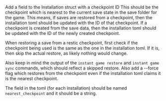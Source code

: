 
Add a field to the Installation struct with a checkpoint ID This should be the
checkpoint which is nearest to the current save state in the save folder for the
game. This means, if saves are restored from a checkpoint, then the installation
toml should be updated with the ID of that checkpoint. If a checkpoint is
created from the save data, then the installation toml should be updated with
the ID of the newly created checkpoint. 

When restoring a save from a restic checkpoint, first check if the checkpoint
being used is the same as the one in the installation toml. If it is, then skip
the actual restore, as likely nothing would change. 

Also keep in mind the output of the `instant game restore` and `instant game
sync` commands, which should reflect a skipped restore. Also add a --force flag
which restores from the checkpoint even if the installation toml claims it is
the nearest checkpoint. 

The field in the toml (for each installation) should be named `nearest_checkpoint` and it should be a string.

